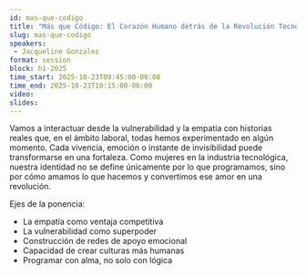 ```yaml
---
id: mas-que-codigo
title: "Más que Código: El Corazón Humano detrás de la Revolución Tecnológica"
slug: mas-que-codigo
speakers:
 - Jacqueline Gonzalez
format: session
block: h1-2025
time_start: 2025-10-23T09:45:00-06:00
time_end: 2025-10-23T10:15:00-06:00
video:
slides:
---
```


Vamos a interactuar desde la vulnerabilidad y la empatía con historias reales que, en el ámbito laboral, todas hemos experimentado en algún momento. Cada vivencia, emoción o instante de invisibilidad puede transformarse en una fortaleza. Como mujeres en la industria tecnológica, nuestra identidad no se define únicamente por lo que programamos, sino por cómo amamos lo que hacemos y convertimos ese amor en una revolución.

Ejes de la ponencia:

- La empatía como ventaja competitiva
- La vulnerabilidad como superpoder
- Construcción de redes de apoyo emocional
- Capacidad de crear culturas más humanas
- Programar con alma, no solo con lógica